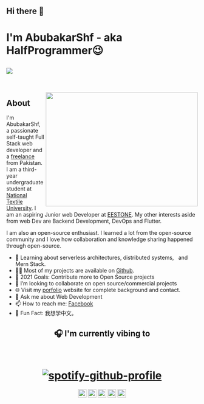 ## Hi there 👋

# I'm AbubakarShf - aka HalfProgrammer😉

## ![](https://activity-graph.herokuapp.com/graph?username=AbubakarShf&theme=react-dark&hide_border=true&area=true)

<!-- --- -->

&nbsp;

<img align="right" src="https://media1.giphy.com/media/13HgwGsXF0aiGY/giphy.gif" width="400" height="300"/>

## About

I'm AbubakarShf, a passionate self-taught Full Stack web developer and a [freelance](https://www.fiverr.com/users/abubakarshf) from Pakistan.
I am a third-year undergraduate student at [National Textile University](https://www.ntu.edu.pk/). I am an aspiring Junior web Developer at [EESTONE](https://www.ee-stone.com/). My other interests aside from web Dev are Backend Development, DevOps and Flutter.

I am also an open-source enthusiast. I learned a lot from the open-source community and I love how collaboration and knowledge sharing happened through open-source.

<ul>
<li>🧐 Learning about serverless architectures, distributed systems, &nbsp;
and Mern Stack.</li>
<li>👨‍💻 Most of my projects are available on <a href="https://github.com/AbubakarShf"   target="_blank">Github</a>.</li>
<li>🥅 2021 Goals: Contribute more to Open Source projects</li>
<li>👯 I’m looking to collaborate on open source/commercial projects</li>
<li>🌐 Visit my <a href="#">porfolio</a> website for complete background and contact.</li>
<li>💬 Ask me about Web Development</li>
<li>📫 How to reach me:
<a href="https://www.facebook.com/abubakar.jutt.5283/">Facebook</a>
</li>
<li>🎉 Fun Fact: 我想学中文。</li>
</ul>

<!--START_SECTION:Abubakar-->
<!--END_SECTION:Abubakar-->
<!-- <p align="center" height='200px'><img  src="https://github-readme-stats.vercel.app/api/top-langs/?username=abubakarshf&layout=compact&show_icons=true&bg_color=0,EFFDF9,CBFFF3,64FFDA&theme=graywhite&hide_title=true" alt="AbubakarShf"/> </p> -->

<h2 align="center">🎧 I'm currently vibing to</h2>
&nbsp;
<div align="center">

# [![spotify-github-profile](https://spotify-github-profile.vercel.app/api/view?uid=zyppyukmmmxft960nxzzv1al0&cover_image=true&theme=default)](https://github.com/kittinan/spotify-github-profile)

<div>
<p align="center">
<a href="https://codesandbox.io/u/AbubakarShf" target="blank"><img align="center" src="https://cdn.jsdelivr.net/npm/simple-icons@3.0.1/icons/codepen.svg" alt="AbubakarShf" height="22" width="22" /></a>
<a href="https://wa.me/923216022930" target="blank"><img align="center" src="https://cdn.jsdelivr.net/npm/simple-icons@v3/icons/whatsapp.svg" alt="AbubakarShf" height="22" width="22" /></a>
<!-- <a href="https://dev.to/AbubakarShf" target="blank"><img align="center" src="https://cdn.jsdelivr.net/npm/simple-icons@3.0.1/icons/dev-dot-to.svg" alt="AbubakarShf" height="22" width="22" /></a> -->
<!-- <a href="https://twitter.com/0x00CCSec" target="blank"><img align="center" src="https://cdn.jsdelivr.net/npm/simple-icons@3.0.1/icons/twitter.svg" alt="AbubakarShf" height="22" width="22" /></a> -->
<a href="https://www.facebook.com/abubakar.jutt.5283/" target="blank"><img align="center" src="https://cdn.jsdelivr.net/npm/simple-icons@3.0.1/icons/facebook.svg" alt="AbubakarShf" height="22" width="22" /></a>
<a href="https://www.linkedin.com/in/abubakar-shf-57097b181/" target="blank"><img align="center" src="https://cdn.jsdelivr.net/npm/simple-icons@3.0.1/icons/linkedin.svg" alt="AbubakarShf" height="22" width="22" /></a>
<a href="https://stackoverflow.com/users/15432363/abubakar-shafique" target="blank"><img align="center" src="https://cdn.jsdelivr.net/npm/simple-icons@3.0.1/icons/stackoverflow.svg" alt="AbubakarShf" height="22" width="22" /></a>
<!-- <a href="https://www.reddit.com/user/dannychukz15/" target="blank"><img align="center" src="https://cdn.jsdelivr.net/npm/simple-icons@v3/icons/reddit.svg" alt="AbubakarShf" height="22" width="22" /></a> -->
<!-- <a href="https://t.me/AbubakarShf" target="blank"><img align="center" src="https://cdn.jsdelivr.net/npm/simple-icons@v3/icons/telegram.svg" alt="AbubakarShf" height="22" width="22" /></a> -->
<!-- <a href="https://instagram.com/AbubakarShf" target="blank"><img align="center" src="https://cdn.jsdelivr.net/npm/simple-icons@3.0.1/icons/instagram.svg" alt="AbubakarShf" height="22" width="22" /></a> -->
</p>
